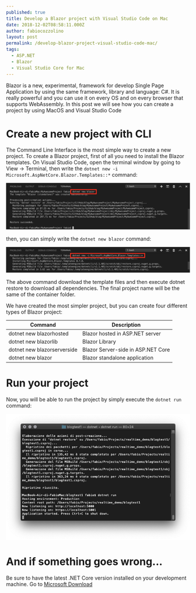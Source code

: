 ```yaml
---
published: true
title: Develop a Blazor project with Visual Studio Code on Mac
date: 2018-12-02T08:58:11.000Z
author: fabiocozzolino
layout: post
permalink: /develop-blazor-project-visual-studio-code-mac/
tags:
  - ASP.NET
  - Blazor
  - Visual Studio Core for Mac
---
```

Blazor is a new, experimental, framework for develop Single Page Application by using the same framework, library and language: C#. It is really powerful and you can use it on every OS and on every browser that supports WebAssembly.
In this post we will see how you can create a project by using MacOS and Visual Studio Code

# Create a new project with CLI
The Command Line Interface is the most simple way to create a new project. To create a Blazor project, first of all you need to install the Blazor templates. On Visual Studio Code, open the terminal window by going to View -> Terminal, then write the `dotnet new -i Microsoft.AspNetCore.Blazor.Templates::*` command:

![Install Blazor templates](/assets/img/dotnet-install-blazor-templates.png)

then, you can simply write the `dotnet new blazor` command:

![Create new Blazor project](/assets/img/dotnet-new-blazor.png)

The above command download the template files and then execute dotnet restore to download all dependencies. The final project name will be the same of the container folder.

We have created the most simpler project, but you can create four different types of Blazor project:

Command | Description
------------ | -------------
dotnet new blazorhosted | Blazor hosted in ASP.NET server
dotnet new blazorlib | Blazor Library
dotnet new blazorserverside | Blazor Server-side in ASP.NET Core
dotnet new blazor | Blazor standalone application


# Run your project
Now, you will be able to run the project by simply execute the `dotnet run` command:

![Run a Blazor app on mac](/assets/img/dotnet-run.png)

# And if something goes wrong...
Be sure to have the latest .NET Core version installed on your development machine. Go to [Microsoft Download](https://dotnet.microsoft.com/download)


